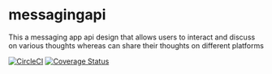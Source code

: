 # messagingapi
This a messaging app api design that allows users to interact and discuss on various thoughts whereas can share their thoughts on different platforms

[![CircleCI](https://circleci.com/gh/Emmanuel-Dominic/messagingapi/tree/main.svg?style=svg)](https://circleci.com/gh/Emmanuel-Dominic/messagingapi/tree/main) [![Coverage Status](https://coveralls.io/repos/github/Emmanuel-Dominic/messagingapi/badge.svg?branch=main)](https://coveralls.io/github/Emmanuel-Dominic/messagingapi?branch=main)
